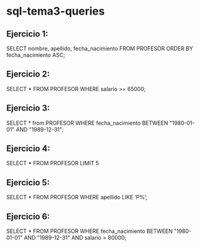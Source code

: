 # sql-tema3-queries

## Ejercicio 1:


SELECT nombre, apellido, fecha_nacimiento FROM PROFESOR ORDER BY fecha_nacimiento ASC;


## Ejercicio 2:


SELECT * FROM PROFESOR WHERE salario >= 65000;


## Ejercicio 3:


SELECT * from PROFESOR WHERE fecha_nacimiento BETWEEN "1980-01-01" AND "1989-12-31";


## Ejercicio 4:


SELECT * FROM PROFESOR LIMIT 5


## Ejercicio 5:


SELECT * FROM PROFESOR WHERE apellido LIKE ‘P%’;



## Ejercicio 6:


SELECT * FROM PROFESOR WHERE fecha_nacimiento BETWEEN "1980-01-01" AND "1989-12-31" AND salario > 80000;
